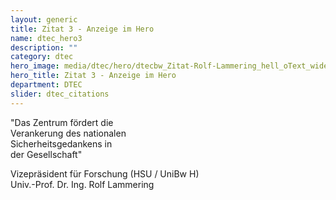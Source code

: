 ```yaml
---
layout: generic
title: Zitat 3 - Anzeige im Hero
name: dtec_hero3
description: ""
category: dtec
hero_image: media/dtec/hero/dtecbw_Zitat-Rolf-Lammering_hell_oText_wide.jpg
hero_title: Zitat 3 - Anzeige im Hero
department: DTEC
slider: dtec_citations
---
```

<p>
"Das Zentrum fördert die<br /> 
Verankerung des nationalen<br />
Sicherheitsgedankens in<br />
der Gesellschaft"
</p>
<p class="text_small">
	Vizepräsident für Forschung (HSU / UniBw H)<br />
	Univ.-Prof. Dr. Ing. Rolf Lammering
</p>

